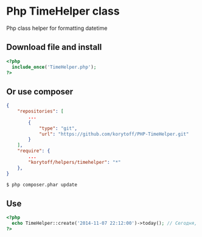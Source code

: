 Php TimeHelper class
==============

Php class helper for formatting datetime

Download file and install
-----------
```php
<?php
  include_once('TimeHelper.php');
?>
```

Or use composer
-----------
```json
{
	"repositories": [
		...
        {
            "type": "git",
            "url": "https://github.com/korytoff/PHP-TimeHelper.git"
        }
    ],
    "require": {
    	...
        "korytoff/helpers/timehelper": "*"
    },
}
```

```bash
$ php composer.phar update
```

Use
-----------
```php
<?php
  echo TimeHelper::create('2014-11-07 22:12:00')->today(); // Сегодня, Завтра, Вчера или 14 сентября 2015 г.
?>
```
